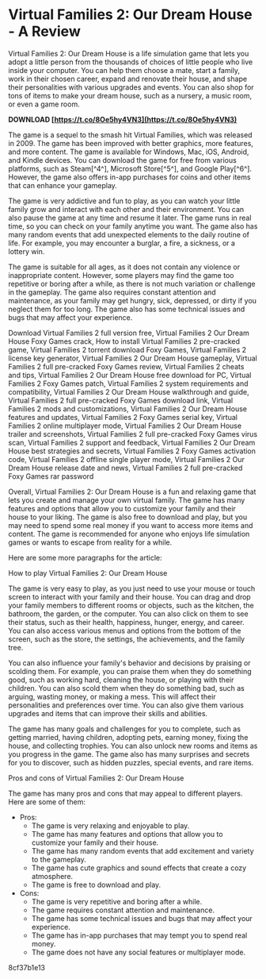 
 
# Virtual Families 2: Our Dream House - A Review
 
Virtual Families 2: Our Dream House is a life simulation game that lets you adopt a little person from the thousands of choices of little people who live inside your computer. You can help them choose a mate, start a family, work in their chosen career, expand and renovate their house, and shape their personalities with various upgrades and events. You can also shop for tons of items to make your dream house, such as a nursery, a music room, or even a game room.
 
**DOWNLOAD  [https://t.co/8Oe5hy4VN3](https://t.co/8Oe5hy4VN3)**


 
The game is a sequel to the smash hit Virtual Families, which was released in 2009. The game has been improved with better graphics, more features, and more content. The game is available for Windows, Mac, iOS, Android, and Kindle devices. You can download the game for free from various platforms, such as Steam[^4^], Microsoft Store[^5^], and Google Play[^6^]. However, the game also offers in-app purchases for coins and other items that can enhance your gameplay.
 
The game is very addictive and fun to play, as you can watch your little family grow and interact with each other and their environment. You can also pause the game at any time and resume it later. The game runs in real time, so you can check on your family anytime you want. The game also has many random events that add unexpected elements to the daily routine of life. For example, you may encounter a burglar, a fire, a sickness, or a lottery win.
 
The game is suitable for all ages, as it does not contain any violence or inappropriate content. However, some players may find the game too repetitive or boring after a while, as there is not much variation or challenge in the gameplay. The game also requires constant attention and maintenance, as your family may get hungry, sick, depressed, or dirty if you neglect them for too long. The game also has some technical issues and bugs that may affect your experience.
 
Download Virtual Families 2 full version free,  Virtual Families 2 Our Dream House Foxy Games crack,  How to install Virtual Families 2 pre-cracked game,  Virtual Families 2 torrent download Foxy Games,  Virtual Families 2 license key generator,  Virtual Families 2 Our Dream House gameplay,  Virtual Families 2 full pre-cracked Foxy Games review,  Virtual Families 2 cheats and tips,  Virtual Families 2 Our Dream House free download for PC,  Virtual Families 2 Foxy Games patch,  Virtual Families 2 system requirements and compatibility,  Virtual Families 2 Our Dream House walkthrough and guide,  Virtual Families 2 full pre-cracked Foxy Games download link,  Virtual Families 2 mods and customizations,  Virtual Families 2 Our Dream House features and updates,  Virtual Families 2 Foxy Games serial key,  Virtual Families 2 online multiplayer mode,  Virtual Families 2 Our Dream House trailer and screenshots,  Virtual Families 2 full pre-cracked Foxy Games virus scan,  Virtual Families 2 support and feedback,  Virtual Families 2 Our Dream House best strategies and secrets,  Virtual Families 2 Foxy Games activation code,  Virtual Families 2 offline single player mode,  Virtual Families 2 Our Dream House release date and news,  Virtual Families 2 full pre-cracked Foxy Games rar password
 
Overall, Virtual Families 2: Our Dream House is a fun and relaxing game that lets you create and manage your own virtual family. The game has many features and options that allow you to customize your family and their house to your liking. The game is also free to download and play, but you may need to spend some real money if you want to access more items and content. The game is recommended for anyone who enjoys life simulation games or wants to escape from reality for a while.

Here are some more paragraphs for the article:
 
How to play Virtual Families 2: Our Dream House
 
The game is very easy to play, as you just need to use your mouse or touch screen to interact with your family and their house. You can drag and drop your family members to different rooms or objects, such as the kitchen, the bathroom, the garden, or the computer. You can also click on them to see their status, such as their health, happiness, hunger, energy, and career. You can also access various menus and options from the bottom of the screen, such as the store, the settings, the achievements, and the family tree.
 
You can also influence your family's behavior and decisions by praising or scolding them. For example, you can praise them when they do something good, such as working hard, cleaning the house, or playing with their children. You can also scold them when they do something bad, such as arguing, wasting money, or making a mess. This will affect their personalities and preferences over time. You can also give them various upgrades and items that can improve their skills and abilities.
 
The game has many goals and challenges for you to complete, such as getting married, having children, adopting pets, earning money, fixing the house, and collecting trophies. You can also unlock new rooms and items as you progress in the game. The game also has many surprises and secrets for you to discover, such as hidden puzzles, special events, and rare items.
 
Pros and cons of Virtual Families 2: Our Dream House
 
The game has many pros and cons that may appeal to different players. Here are some of them:
 
- Pros:
    - The game is very relaxing and enjoyable to play.
    - The game has many features and options that allow you to customize your family and their house.
    - The game has many random events that add excitement and variety to the gameplay.
    - The game has cute graphics and sound effects that create a cozy atmosphere.
    - The game is free to download and play.
- Cons:
    - The game is very repetitive and boring after a while.
    - The game requires constant attention and maintenance.
    - The game has some technical issues and bugs that may affect your experience.
    - The game has in-app purchases that may tempt you to spend real money.
    - The game does not have any social features or multiplayer mode.

 8cf37b1e13
 
